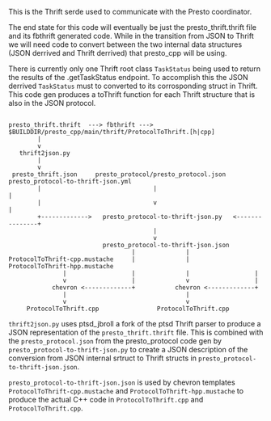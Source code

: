 This is the Thrift serde used to communicate with the Presto coordinator.

The end state for this code will eventually be just the presto_thrift.thrift
file and its fbthrift generated code.  While in the transition from JSON to
Thrift we will need code to convert between the two internal data structures
(JSON derrived and Thrift derrived) that presto_cpp will be using.

There is currently only one Thrift root class `TaskStatus` being used to return
the results of the .getTaskStatus endpoint.  To accomplish this the JSON
derrived `TaskStatus` must to converted to its corrosponding struct in Thrift.
This code gen produces a toThrift function for each Thrift structure that is
also in the JSON protocol.

<pre><code>
presto_thrift.thrift  ---> fbthrift ---> $BUILDDIR/presto_cpp/main/thrift/ProtocolToThrift.[h|cpp]
        |
        v
   thrift2json.py
        |
        v
 presto_thrift.json     presto_protocol/presto_protocol.json  presto_protocol-to-thrift-json.yml
        |                               |                                     |
        |                               v                                     |
        +------------->   presto_protocol-to-thrift-json.py   <---------------+
                                        |
                                        v
                          presto_protocol-to-thrift-json.json
                                  |              |
ProtocolToThrift-cpp.mustache     |              |      ProtocolToThrift-hpp.mustache
               |                  |              |                  |
               v                  |              v                  |
            chevron <-------------+           chevron <-------------+
               |                                 |
               v                                 v
     ProtocolToThrift.cpp                ProtocolToThrift.cpp
</code></pre>

`thrift2json.py` uses ptsd_jbroll a fork of the ptsd Thrift parser to produce a
JSON representation of the `presto_thrift.thrift` file.  This is combined with
the `presto_protocol.json` from the presto_protocol code gen by
`presto_protocol-to-thrift-json.py` to create a JSON description of the
conversion from JSON internal srtruct to Thrift structs in
`presto_protocol-to-thrift-json.json`.

`presto_protocol-to-thrift-json.json` is used by chevron templates
`ProtocolToThrift-cpp.mustache` and `ProtocolToThrift-hpp.mustache` to produce
the actual C++ code in `ProtocolToThrift.cpp` and `ProtocolToThrift.cpp`.
